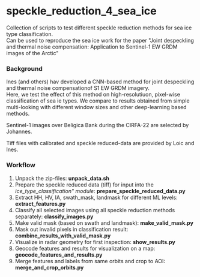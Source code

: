 # speckle_reduction_4_sea_ice

Collection of scripts to test different speckle reduction methods for sea ice type classification.  
Can be used to reproduce the sea ice work for the paper "Joint despeckling and thermal noise compensation: Application to Sentinel-1 EW GRDM images of the Arctic"


### Background
Ines (and others) hav developed a CNN-based method for joint despeckling and thermal noise compensationof S1 EW GRDM imagery.  
Here, we test the effect of this method on high-resolutiuon, pixel-wise classification of sea ie types. We compare to results obtained from simple multi-looking with different window sizes and other deep-learning based methods.

Sentinel-1 images over Beligica Bank during the CIRFA-22 are selected by Johannes.

Tiff files with calibrated and speckle reduced-data are provided by Loic and Ines.


### Workflow
1) Unpack the zip-files: **unpack_data.sh**
2) Prepare the speckle reduced data (tiff) for input into the *ice_type_classification" module*: **prepare_speckle_reduced_data.py**
3) Extract HH, HV, IA, swath_mask, landmask for different ML levels: **extract_features.py**
4) Classify all selected images using all speckle reduction methods separately: **classify_images.py**
5) Make valid mask (based on swath and landmask): **make_valid_mask.py**
6) Mask out invalid pixels in classification result: **combine_results_with_valid_mask.py**
7) Visualize in radar geometry for first inspection: **show_results.py**
8) Geocode features and results for visualization on a map: **geocode_features_and_results.py**
9) Merge features and labels from same orbits and crop to AOI: **merge_and_crop_orbits.py**
